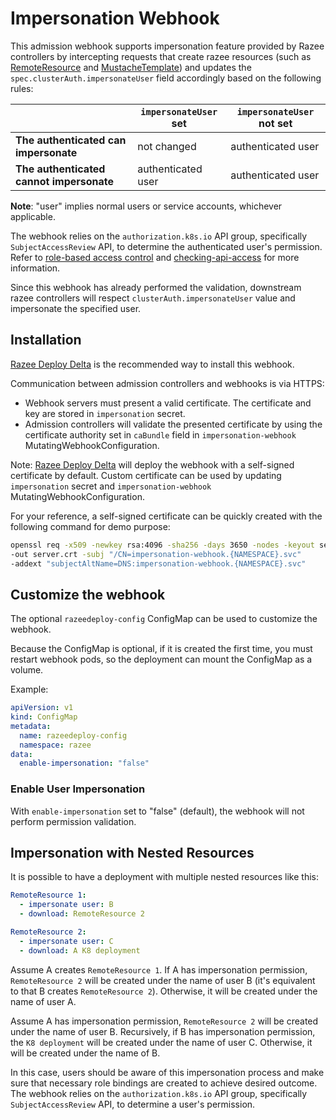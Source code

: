 # Impersonation Webhook

This admission webhook supports impersonation feature
provided by Razee controllers by intercepting requests
that create razee resources
(such as [RemoteResource](https://github.com/razee-io/RemoteResource) and
[MustacheTemplate](https://github.com/razee-io/MustacheTemplate)) and
updates the `spec.clusterAuth.impersonateUser` field accordingly based
on the following rules:

| | `impersonateUser` set | `impersonateUser` **not** set |
| ---| --- | --- |
|**The authenticated can impersonate**|not changed|authenticated user|
|**The authenticated cannot impersonate**|authenticated user|authenticated user|

**Note**: "user" implies normal users or service accounts, whichever applicable.

The webhook relies on the `authorization.k8s.io` API group, specifically
`SubjectAccessReview` API, to determine the authenticated user's permission.
Refer to [role-based access control](https://kubernetes.io/docs/reference/access-authn-authz/rbac/)
and [checking-api-access](https://kubernetes.io/docs/reference/access-authn-authz/authorization/#checking-api-access)
for more information.

Since this webhook has already performed the validation, downstream razee
controllers will respect `clusterAuth.impersonateUser` value and impersonate
the specified user.

## Installation

[Razee Deploy Delta](https://github.com/razee-io/razeedeploy-delta) is the
recommended way to install this webhook.

Communication between admission controllers and webhooks is via HTTPS:

- Webhook servers must present a valid certificate. The certificate and key are
  stored in `impersonation` secret.
- Admission controllers will validate the presented certificate by using the
  certificate authority set in `caBundle` field in `impersonation-webhook`
  MutatingWebhookConfiguration.

Note: [Razee Deploy Delta](https://github.com/razee-io/razeedeploy-delta) will
deploy the webhook with a self-signed certificate by default. Custom
certificate can be used by updating `impersonation` secret and
`impersonation-webhook` MutatingWebhookConfiguration.

For your reference, a self-signed certificate can be quickly created with the
following command for demo purpose:

```bash
openssl req -x509 -newkey rsa:4096 -sha256 -days 3650 -nodes -keyout server.key 
-out server.crt -subj "/CN=impersonation-webhook.{NAMESPACE}.svc" 
-addext "subjectAltName=DNS:impersonation-webhook.{NAMESPACE}.svc"
```

## Customize the webhook

The optional `razeedeploy-config` ConfigMap can be used to customize the
webhook.

Because the ConfigMap is optional, if it is created the first time, you must
restart webhook pods, so the deployment can mount the ConfigMap
as a volume.

Example:

```yaml
apiVersion: v1
kind: ConfigMap
metadata:
  name: razeedeploy-config
  namespace: razee
data:
  enable-impersonation: "false"
```

### Enable User Impersonation

With `enable-impersonation` set to "false" (default), the webhook will not
perform permission validation.

## Impersonation with Nested Resources

It is possible to have a deployment with multiple nested resources like this:

``` yaml
RemoteResource 1:
  - impersonate user: B
  - download: RemoteResource 2
```

``` yaml
RemoteResource 2:
  - impersonate user: C
  - download: A K8 deployment
```

Assume A creates `RemoteResource 1`. If A has impersonation permission,
`RemoteResource 2` will be created under the name of user B (it's equivalent to
that B creates `RemoteResource 2`). Otherwise, it will be created under the name
of user A.

Assume A has impersonation permission, `RemoteResource 2` will be created under
the name of user B. Recursively, if B has impersonation permission, the
`K8 deployment` will be created under the name of user C. Otherwise, it will be
created under the name of B.

In this case, users should be aware of this impersonation process and make sure
that necessary role bindings are created to achieve desired outcome. The webhook
relies on the `authorization.k8s.io` API group, specifically
`SubjectAccessReview` API, to determine a user's permission.
